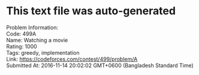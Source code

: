 # This text file was auto-generated  
  
Problem Information:  
Code: 499A  
Name: Watching a movie  
Rating: 1000  
Tags: greedy, implementation  
Link: https://codeforces.com/contest/499/problem/A  
Submitted At: 2016-11-14 20:02:02 GMT+0600 (Bangladesh Standard Time)  
